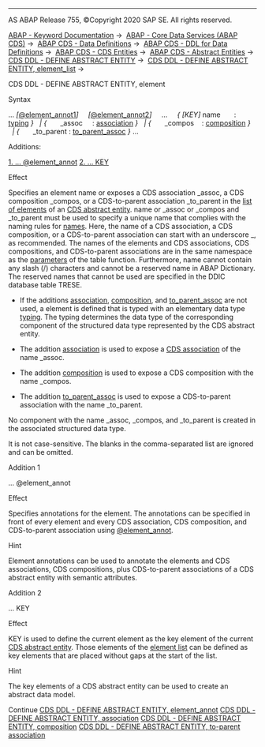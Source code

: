   

* * *

AS ABAP Release 755, ©Copyright 2020 SAP SE. All rights reserved.

[ABAP - Keyword Documentation](javascript:call_link\('abenabap.htm'\)) →  [ABAP - Core Data Services (ABAP CDS)](javascript:call_link\('abencds.htm'\)) →  [ABAP CDS - Data Definitions](javascript:call_link\('abencds_entities.htm'\)) →  [ABAP CDS - DDL for Data Definitions](javascript:call_link\('abencds_f1_ddl_syntax.htm'\)) →  [ABAP CDS - CDS Entities](javascript:call_link\('abencds_view_entity.htm'\)) →  [ABAP CDS - Abstract Entities](javascript:call_link\('abencds_abstract_entities.htm'\)) →  [CDS DDL - DEFINE ABSTRACT ENTITY](javascript:call_link\('abencds_f1_define_abstract_entity.htm'\)) →  [CDS DDL - DEFINE ABSTRACT ENTITY, element\_list](javascript:call_link\('abencds_f1_absent_element_list.htm'\)) → 

CDS DDL - DEFINE ABSTRACT ENTITY, element

Syntax

... *\[*[@element\_annot1](javascript:call_link\('abencds_f1_return_list_annotation.htm'\))*\]*
    *\[*[@element\_annot2](javascript:call_link\('abencds_f1_return_list_annotation.htm'\))*\]*
    ...
    *{* *\[*KEY*\]* name       : [typing](javascript:call_link\('abencds_typing.htm'\)) *}*
  *|* *{*       \_assoc     : [association](javascript:call_link\('abencds_f1_absent_association.htm'\)) *}*
  *|* *{*       \_compos    : [composition](javascript:call_link\('abencds_absent_composition.htm'\)) *}*
  *|* *{*       \_to\_parent : [to\_parent\_assoc](javascript:call_link\('abencds_absent_to_parent_assoc.htm'\)) *}* ...

Additions:

[1\. ... @element\_annot](#!ABAP_ADDITION_1@1@)
[2\. ... KEY](#!ABAP_ADDITION_2@2@)

Effect

Specifies an element name or exposes a CDS association \_assoc, a CDS composition \_compos, or a CDS-to-parent association \_to\_parent in the [list of elements](javascript:call_link\('abencds_f1_absent_element_list.htm'\)) of an [CDS abstract entity](javascript:call_link\('abenabstract_glosry.htm'\) "Glossary Entry"). name or \_assoc or \_compos and \_to\_parent must be used to specify a unique name that complies with the naming rules for [names](javascript:call_link\('abencds_general_syntax_rules.htm'\)). Here, the name of a CDS association, a CDS composition, or a CDS-to-parent association can start with an underscore \_, as recommended. The names of the elements and CDS associations, CDS compositions, and CDS-to-parent associations are in the same namespace as the [parameters](javascript:call_link\('abencds_f1_func_parameter_list.htm'\)) of the table function. Furthermore, name cannot contain any slash (/) characters and cannot be a reserved name in ABAP Dictionary. The reserved names that cannot be used are specified in the DDIC database table TRESE.

-   If the additions [association](javascript:call_link\('abencds_f1_absent_association.htm'\)), [composition](javascript:call_link\('abencds_absent_composition.htm'\)), and [to\_parent\_assoc](javascript:call_link\('abencds_absent_to_parent_assoc.htm'\)) are not used, a element is defined that is typed with an elementary data type [typing](javascript:call_link\('abencds_typing.htm'\)). The typing determines the data type of the corresponding component of the structured data type represented by the CDS abstract entity.

-   The addition [association](javascript:call_link\('abencds_f1_absent_association.htm'\)) is used to expose a [CDS association](javascript:call_link\('abencds_association_glosry.htm'\) "Glossary Entry") of the name \_assoc.

-   The addition [composition](javascript:call_link\('abencds_absent_composition.htm'\)) is used to expose a CDS composition with the name \_compos.

-   The addition [to\_parent\_assoc](javascript:call_link\('abencds_absent_to_parent_assoc.htm'\)) is used to expose a CDS-to-parent association with the name \_to\_parent.

No component with the name \_assoc, \_compos, and \_to\_parent is created in the associated structured data type.

It is not case-sensitive. The blanks in the comma-separated list are ignored and can be omitted.

Addition 1

... @element\_annot

Effect

Specifies annotations for the element. The annotations can be specified in front of every element and every CDS association, CDS composition, and CDS-to-parent association using [@element\_annot](javascript:call_link\('abencds_f1_absent_list_annotation.htm'\)).

Hint

Element annotations can be used to annotate the elements and CDS associations, CDS compositions, plus CDS-to-parent associations of a CDS abstract entity with semantic attributes.

Addition 2

... KEY

Effect

KEY is used to define the current element as the key element of the current [CDS abstract entity](javascript:call_link\('abencds_abstract_entity_glosry.htm'\) "Glossary Entry"). Those elements of the [element list](javascript:call_link\('abencds_f1_return_list.htm'\)) can be defined as key elements that are placed without gaps at the start of the list.

Hint

The key elements of a CDS abstract entity can be used to create an abstract data model.

Continue
[CDS DDL - DEFINE ABSTRACT ENTITY, element\_annot](javascript:call_link\('abencds_f1_absent_list_annotation.htm'\))
[CDS DDL - DEFINE ABSTRACT ENTITY, association](javascript:call_link\('abencds_f1_absent_association.htm'\))
[CDS DDL - DEFINE ABSTRACT ENTITY, composition](javascript:call_link\('abencds_absent_composition.htm'\))
[CDS DDL - DEFINE ABSTRACT ENTITY, to-parent association](javascript:call_link\('abencds_absent_to_parent_assoc.htm'\))